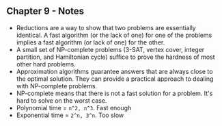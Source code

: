 ## Chapter 9 - Notes
- Reductions are a way to show that two problems are essentially identical. A fast algorithm (or the lack of one) for one of the problems implies a fast algorithm (or lack of one) for the other.
- A small set of NP-complete problems (3-SAT, vertex cover, integer partition, and Hamiltonian cycle) suffice to prove the hardness of most other hard problems.
- Approximation algorithms guarantee answers that are always close to the optimal solution. They can provide a practical approach to dealing with NP-complete problems.
- NP-complete means that there is not a fast solution for a problem. It's hard to solve on the worst case.
- Polynomial time = `n^2, n^3`. Fast enough
- Exponential time = `2^n, 3^n`. Too slow

